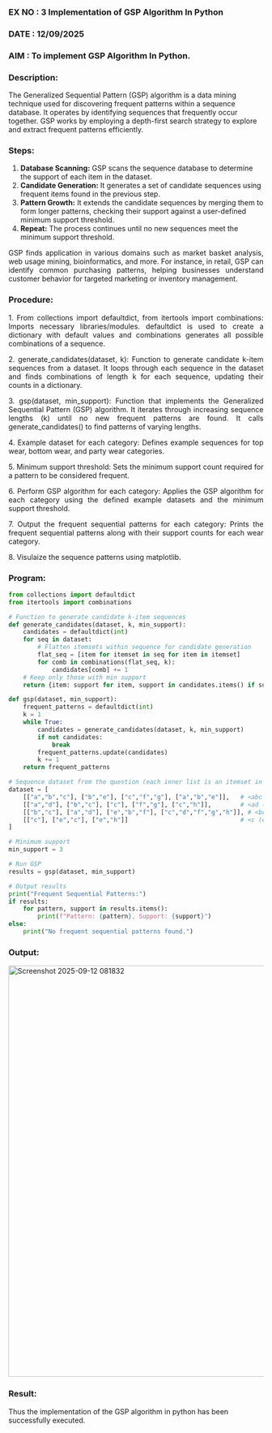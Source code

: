 ### EX NO : 3 Implementation of GSP Algorithm In Python
### DATE : 12/09/2025 
### AIM : To implement GSP Algorithm In Python.
### Description:
The Generalized Sequential Pattern (GSP) algorithm is a data mining technique used for discovering frequent patterns within a sequence database. It operates by identifying sequences that frequently occur together. GSP works by employing a depth-first search strategy to explore and extract frequent patterns efficiently.
### Steps:
1. <strong>Database Scanning:</strong> GSP scans the sequence database to determine the support of each item in the dataset.
2. <strong>Candidate Generation:</strong> It generates a set of candidate sequences using frequent items found in the previous step.
3. <strong>Pattern Growth:</strong> It extends the candidate sequences by merging them to form longer patterns, checking their support against a user-defined minimum support threshold.
4. <strong>Repeat:</strong> The process continues until no new sequences meet the minimum support threshold.
<p align="justify">
GSP finds application in various domains such as market basket analysis, web usage mining, bioinformatics, and more. For instance, in retail, GSP can identify common purchasing patterns, helping businesses understand customer behavior for targeted marketing or inventory management.
</p>

### Procedure:
<p align="justify">
1. From collections import defaultdict, from itertools import combinations: Imports necessary libraries/modules. defaultdict is
used to create a dictionary with default values and combinations generates all possible combinations of a sequence.</p>
<p align="justify">
2. generate_candidates(dataset, k): Function to generate candidate k-item sequences from a dataset. It loops through each sequence in the
dataset and finds combinations of length k for each sequence, updating their counts in a dictionary.</p>
<p align="justify">
3. gsp(dataset, min_support): Function that implements the Generalized Sequential Pattern (GSP) algorithm. It iterates through increasing
sequence lengths (k) until no new frequent patterns are found. It calls generate_candidates() to find patterns of varying lengths.</p>
<p align="justify">
4. Example dataset for each category: Defines example sequences for top wear, bottom wear, and party wear categories.</p>
<p align="justify">
5. Minimum support threshold: Sets the minimum support count required for a pattern to be considered frequent.</p>
<p align="justify">
6. Perform GSP algorithm for each category: Applies the GSP algorithm for each category using the defined example datasets and the
minimum support threshold.</p>
<p align="justify">
7. Output the frequent sequential patterns for each category: Prints the frequent sequential patterns 
    along with their support counts
for each wear category.</p>
<p align="justify">
8. Visulaize the sequence patterns using matplotlib.
</p>

### Program:
```python
from collections import defaultdict
from itertools import combinations

# Function to generate candidate k-item sequences
def generate_candidates(dataset, k, min_support):
    candidates = defaultdict(int)
    for seq in dataset:
        # Flatten itemsets within sequence for candidate generation
        flat_seq = [item for itemset in seq for item in itemset]
        for comb in combinations(flat_seq, k):
            candidates[comb] += 1
    # Keep only those with min support
    return {item: support for item, support in candidates.items() if support >= min_support}

def gsp(dataset, min_support):
    frequent_patterns = defaultdict(int)
    k = 1
    while True:
        candidates = generate_candidates(dataset, k, min_support)
        if not candidates:
            break
        frequent_patterns.update(candidates)
        k += 1
    return frequent_patterns

# Sequence dataset from the question (each inner list is an itemset in the sequence)
dataset = [
    [["a","b","c"], ["b","e"], ["c","f","g"], ["a","b","e"]],   # <abc (be) cfg (abe)>
    [["a","d"], ["b","c"], ["c"], ["f","g"], ["c","h"]],        # <ad (bc) c (fg) (ch)>
    [["b","c"], ["a","d"], ["e","b","f"], ["c","d","f","g","h"]], # <bc (ad) ebf (cdfgh)>
    [["c"], ["e","c"], ["e","h"]]                               # <c (ec) (eh)>
]

# Minimum support
min_support = 3

# Run GSP
results = gsp(dataset, min_support)

# Output results
print("Frequent Sequential Patterns:")
if results:
    for pattern, support in results.items():
        print(f"Pattern: {pattern}, Support: {support}")
else:
    print("No frequent sequential patterns found.")
```
### Output:
<img width="511" height="811" alt="Screenshot 2025-09-12 081832" src="https://github.com/user-attachments/assets/0675c3ce-524e-4cfd-8f82-7623d6466f84" />

### Result:
Thus the implementation of the GSP algorithm in python has been successfully executed.
